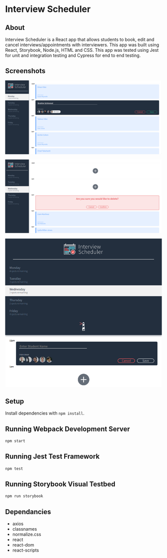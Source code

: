 # Interview Scheduler

## About

Interview Scheduler is a React app that allows students to book, edit and cancel interviews/appointments with interviewers. This app was built using React, Storybook, Node.js, HTML and CSS. This app was tested using Jest for unit and integration testing and Cypress for end to end testing.

## Screenshots

![Adding Interview](https://github.com/Omar-Irfan/scheduler/blob/master/screenshots/Screenshot%20from%202021-05-19%2021-30-17.png?raw=true)



![Deleting Interview](https://github.com/Omar-Irfan/scheduler/blob/master/screenshots/Screenshot%20from%202021-05-19%2021-31-09.png?raw=true)



![Responsive Design](https://github.com/Omar-Irfan/scheduler/blob/master/screenshots/Screenshot%20from%202021-05-19%2021-31-40.png?raw=true)

## Setup

Install dependencies with `npm install`.

## Running Webpack Development Server

```sh
npm start
```

## Running Jest Test Framework

```sh
npm test
```

## Running Storybook Visual Testbed

```sh
npm run storybook
```

## Dependancies

- axios
- classnames
- normalize.css
- react
- react-dom
- react-scripts
